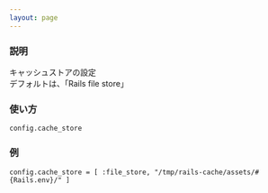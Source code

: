 ```yaml
---
layout: page
---
```


### 説明

キャッシュストアの設定  
デフォルトは、「Rails file store」

### 使い方

    config.cache_store

### 例

    config.cache_store = [ :file_store, "/tmp/rails-cache/assets/#{Rails.env}/" ]
